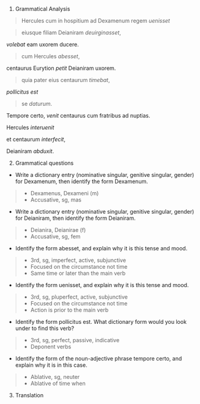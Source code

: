 1. Grammatical Analysis

> Hercules cum in hospitium ad Dexamenum regem *uenisset*

> eiusque filiam Deianiram *deuirginasset*,

*volebat* eam uxorem ducere.

> cum Hercules *abesset*, 

centaurus Eurytion *petit* Deianiram uxorem. 

> quia pater eius centaurum *timebat*, 

*pollicitus est*

> se *daturum*.

Tempore certo, *venit* centaurus cum fratribus ad nuptias.

Hercules *interuenit* 

et centaurum *interfecit*, 

Deianiram *abduxit*.

2. Grammatical questions

- Write a dictionary entry (nominative singular, genitive singular, gender) for Dexamenum, then identify the form Dexamenum.
> - Dexamenus, Dexameni (m)
> - Accusative, sg, mas
- Write a dictionary entry (nominative singular, genitive singular, gender) for Deianiram, then identify the form Deianiram.
> - Deianira, Deianirae (f)
> - Accusative, sg, fem
- Identify the form abesset, and explain why it is this tense and mood. 
> - 3rd, sg, imperfect, active, subjunctive
> - Focused on the circumstance not time
> - Same time or later than the main verb
- Identify the form uenisset, and explain why it is this tense and mood.
> - 3rd, sg, pluperfect, active, subjunctive
> - Focused on the circumstance not time
> - Action is prior to the main verb
- Identify the form pollicitus est. What dictionary form would you look under to find this verb?
> - 3rd, sg, perfect, passive, indicative
> - Deponent verbs
- Identify the form of the noun-adjective phrase tempore certo, and explain why it is in this case.
> - Ablative, sg, neuter
> - Ablative of time when

3. Translation

